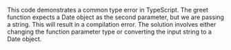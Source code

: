 This code demonstrates a common type error in TypeScript. The greet function expects a Date object as the second parameter, but we are passing a string.  This will result in a compilation error.  The solution involves either changing the function parameter type or converting the input string to a Date object.